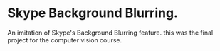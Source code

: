 # Skype Background Blurring.

An imitation of Skype's Background Blurring feature. this was the final project for the computer vision course. 